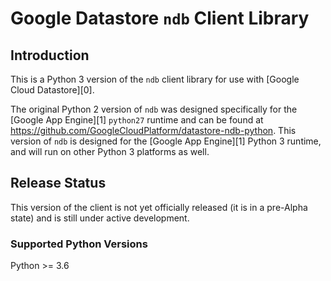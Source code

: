 # Google Datastore `ndb` Client Library

## Introduction

This is a Python 3 version of the `ndb` client library for use with
[Google Cloud Datastore][0].

The original Python 2 version of `ndb` was designed specifically for the
[Google App Engine][1] `python27` runtime and can be found at
https://github.com/GoogleCloudPlatform/datastore-ndb-python. This version of
`ndb` is designed for the [Google App Engine][1] Python 3 runtime, and will
run on other Python 3 platforms as well.

## Release Status

This version of the client is not yet officially released (it is in a
pre-Alpha state) and is still under active development.

### Supported Python Versions
Python >= 3.6
